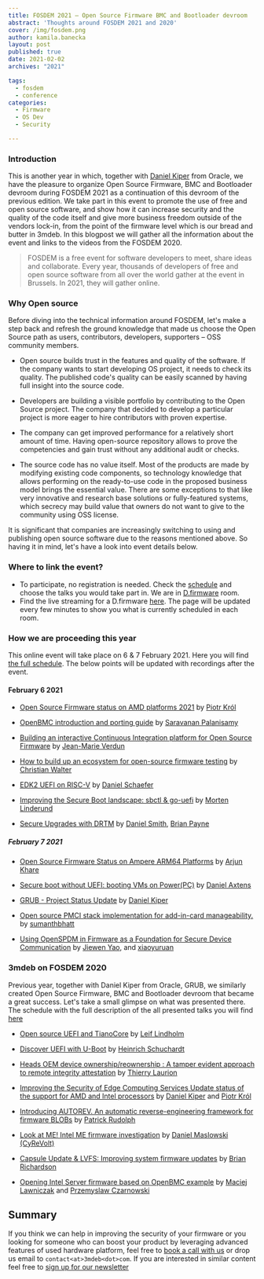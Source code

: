 ```yaml
---
title: FOSDEM 2021 – Open Source Firmware BMC and Bootloader devroom
abstract: 'Thoughts around FOSDEM 2021 and 2020'
cover: /img/fosdem.png
author: kamila.banecka
layout: post
published: true
date: 2021-02-02
archives: "2021"

tags:
  - fosdem
  - conference
categories:
  - Firmware
  - OS Dev
  - Security

---
```


### Introduction

This is another year in which, together with
[Daniel Kiper](https://fosdem.org/2021/schedule/speaker/daniel_kiper/) from
Oracle, we have the pleasure to organize Open Source Firmware, BMC and
Bootloader devroom during FOSDEM 2021 as a continuation of this devroom of the
previous edition. We take part in this event to promote the use of free and open
source software, and show how it can increase security and the quality of the
code itself and give more business freedom outside of the vendors lock-in, from
the point of the firmware level which is our bread and butter in 3mdeb. In this
blogpost we will gather all the information about the event and links to the
videos from the FOSDEM 2020.

> FOSDEM is a free event for software developers to meet, share ideas and
> collaborate. Every year, thousands of developers of free and open source
> software from all over the world gather at the event in Brussels. In 2021,
> they will gather online.

### Why Open source

Before diving into the technical information around FOSDEM, let's make a step
back and refresh the ground knowledge that made us choose the Open Source path
as users, contributors, developers, supporters – OSS community members.

- Open source builds trust in the features and quality of the software. If the
  company wants to start developing OS project, it needs to check its quality.
  The published code's quality can be easily scanned by having full insight into
  the source code.

- Developers are building a visible portfolio by contributing to the Open Source
  project. The company that decided to develop a particular project is more
  eager to hire contributors with proven expertise.

- The company can get improved performance for a relatively short amount of
  time. Having open-source repository allows to prove the competencies and gain
  trust without any additional audit or checks.

- The source code has no value itself. Most of the products are made by
  modifying existing code components, so technology knowledge that allows
  performing on the ready-to-use code in the proposed business model brings the
  essential value. There are some exceptions to that like very innovative and
  research base solutions or fully-featured systems, which secrecy may build
  value that owners do not want to give to the community using OSS license.

It is significant that companies are increasingly switching to using and
publishing open source software due to the reasons mentioned above. So having it
in mind, let's have a look into event details below.

### Where to link the event?

- To participate, no registration is needed. Check the
  [schedule](https://fosdem.org/2021/schedule/track/open_source_firmware_bmc_and_bootloader/)
  and choose the talks you would take part in. We are in
  [D.firmware](https://fosdem.org/2021/schedule/room/dfirmware/) room.
- Find the live streaming for a D.firmware
  [here](https://fosdem.org/2021/schedule/streaming/). The page will be updated
  every few minutes to show you what is currently scheduled in each room.

### How we are proceeding this year

This online event will take place on 6 & 7 February 2021. Here you will find
[the full schedule](https://fosdem.org/2021/schedule/track/open_source_firmware_bmc_and_bootloader/).
The below points will be updated with recordings after the event.

#### February 6 2021

- [Open Source Firmware status on AMD platforms 2021](https://fosdem.org/2021/schedule/event/firmware_osfsoap2/)
  by [Piotr Król](https://twitter.com/pietrushnic)

- [OpenBMC introduction and porting guide](https://fosdem.org/2021/schedule/event/firmware_oiapg/)
  by
  [Saravanan Palanisamy](https://fosdem.org/2021/schedule/speaker/saravanan_palanisamy/)

- [Building an interactive Continuous Integration platform for Open Source Firmware](https://fosdem.org/2021/schedule/event/firmware_baicipfosf/)
  by
  [Jean-Marie Verdun](https://fosdem.org/2021/schedule/speaker/jean_marie_verdun/)

- [How to build up an ecosystem for open-source firmware testing](https://fosdem.org/2021/schedule/event/firmware_htbuaefoft/)
  by
  [Christian Walter](https://fosdem.org/2021/schedule/speaker/christian_walter/)

- [EDK2 UEFI on RISC-V](https://fosdem.org/2021/schedule/event/firmware_uor/) by
  [Daniel Schaefer](https://fosdem.org/2021/schedule/speaker/daniel_schaefer/)

- [Improving the Secure Boot landscape: sbctl & go-uefi](https://fosdem.org/2021/schedule/event/firmware_itsblsg/)
  by
  [Morten Linderund](https://fosdem.org/2021/schedule/speaker/morten_linderud/)

- [Secure Upgrades with DRTM](https://fosdem.org/2021/schedule/event/firmware_suwd/)
  by [Daniel Smith](https://fosdem.org/2021/schedule/speaker/daniel_smith/),
  [Brian Payne](https://fosdem.org/2021/schedule/speaker/brian_payne/)

##### February 7 2021

- [Open Source Firmware Status on Ampere ARM64 Platforms](https://fosdem.org/2021/schedule/event/firmware_osfsoaap/)
  by [Arjun Khare](https://fosdem.org/2021/schedule/speaker/arjun_khare/)

- [Secure boot without UEFI: booting VMs on Power(PC)](https://fosdem.org/2021/schedule/event/firmware_sbwubvop/)
  by [Daniel Axtens](https://fosdem.org/2021/schedule/speaker/daniel_axtens/)

- [GRUB - Project Status Update](https://fosdem.org/2021/schedule/event/firmware_gpsu/)
  by [Daniel Kiper](https://fosdem.org/2021/schedule/speaker/daniel_kiper/)

- [Open source PMCI stack implementation for add-in-card manageability.](https://fosdem.org/2021/schedule/event/firmware_ospsifam/)
  by [sumanthbhatt](https://web.archive.org/web/20210116173505/https://fosdem.org/2021/schedule/speaker/sumanthbhatt/)

- [Using OpenSPDM in Firmware as a Foundation for Secure Device Communication](https://fosdem.org/2021/schedule/event/firmware_uoifaaffsdc/)
  by [Jiewen Yao](https://fosdem.org/2021/schedule/speaker/jiewen_yao/), and
  [xiaoyuruan](https://fosdem.org/2021/schedule/speaker/xiaoyuruan/)

### 3mdeb on FOSDEM 2020

Previous year, together with Daniel Kiper from Oracle, GRUB, we similarly
created Open Source Firmware, BMC and Bootloader devroom that became a great
success. Let's take a small glimpse on what was presented there. The schedule
with the full description of the all presented talks you will find
[here](https://archive.fosdem.org/2020/schedule/track/open_source_firmware_bmc_and_bootloader/)

- [Open source UEFI and TianoCore](https://www.youtube.com/watch?v=n9XtJkRRvUI)
  by
  [Leif Lindholm](https://archive.fosdem.org/2020/schedule/speaker/leif_lindholm/)

- [Discover UEFI with U-Boot](https://www.youtube.com/watch?v=PFVP4oQnaEE) by
  [Heinrich Schuchardt](https://archive.fosdem.org/2020/schedule/speaker/heinrich_schuchardt/)

- [Heads OEM device ownership/reownership : A tamper evident approach to remote
  integrity attestation](https://www.youtube.com/watch?v=oline3C-W1g)
  by
  [Thierry Laurion](https://archive.fosdem.org/2020/schedule/speaker/thierry_laurion/)

- [Improving the Security of Edge Computing Services Update status of the support
  for AMD and Intel processors](https://www.youtube.com/watch?v=8tYZVNz0n7E)
  by
  [Daniel Kiper](https://archive.fosdem.org/2020/schedule/speaker/daniel_kiper/)
  and [Piotr Król](https://archive.fosdem.org/2020/schedule/speaker/piotr_krol/)

- [Introducing AUTOREV. An automatic reverse-engineering framework for firmware BLOBs](https://www.youtube.com/watch?v=PzPxpBKa0HU)
  by
  [Patrick Rudolph](https://archive.fosdem.org/2020/schedule/speaker/patrick_rudolph/)

- [Look at ME! Intel ME firmware investigation](https://www.youtube.com/watch?v=RPC5f7EJN6U)
  by
  [Daniel Maslowski (CyReVolt)](https://archive.fosdem.org/2020/schedule/speaker/daniel_maslowski_cyrevolt/)

- [Capsule Update & LVFS: Improving system firmware updates](https://www.youtube.com/watch?v=glsIKTbfoNg)
  by
  [Brian Richardson](https://archive.fosdem.org/2020/schedule/speaker/brian_richardson/)

- [Opening Intel Server firmware based on OpenBMC example](https://www.youtube.com/watch?v=i1FiOexyKTI)
  by
  [Maciej Lawniczak](https://archive.fosdem.org/2020/schedule/speaker/maciej_lawniczak/)
  and
  [Przemyslaw Czarnowski](https://archive.fosdem.org/2020/schedule/speaker/przemyslaw_czarnowski/)

## Summary

If you think we can help in improving the security of your firmware or you
looking for someone who can boost your product by leveraging advanced features
of used hardware platform, feel free to
[book a call with us](https://calendly.com/3mdeb/consulting-remote-meeting) or
drop us email to `contact<at>3mdeb<dot>com`. If you are interested in similar
content feel free to [sign up for our newsletter](https://3mdeb.com/subscribe/3mdeb_newsletter.html)
